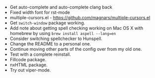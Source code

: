 - Get auto-complete and auto-complete clang back
- Fixed width font for rst-mode
- multiple-cursors.el - <https://github.com/magnars/multiple-cursors.el>
- Get `switch-window` package working.
- Add note about getting spell checking working on Mac OS X with
  homebrew by using `brew install aspell --lang=en`
- Consider switching spellchecker to Hunspell.
- Change the README to a personal one.
- Continue moving other parts of the config over from my old one.
- Test with a complete reinstall.
- Fillcode package.
- nxHTML package.
- Try out viper-mode.
